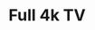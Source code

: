 # Full 4k TV

[comment]: <> (Android application for live streaming. Source is taken from <a href="https://github.com/iptv-org/iptv" target="_BLANK">https://github.com/iptv-org/iptv</a> using jsoup and m3u parse in realtime.)

[comment]: <> (# Screenshots)

[comment]: <> (<p align='center'>)

[comment]: <> (    <img src="https://github.com/bachors/IPTV-Android/blob/master/captures/1.jpg" height="450px"/>)

[comment]: <> (    <img src="https://github.com/bachors/IPTV-Android/blob/master/captures/2.jpg" height="450px"/>)

[comment]: <> (    <img src="https://github.com/bachors/IPTV-Android/blob/master/captures/3.jpg" width="450px"/>)

[comment]: <> (</p>)


[comment]: <> (<a href="https://github.com/bachors/IPTV-Android/raw/master/app-debug.apk"><h2>DEMO APK</h2></a>)
